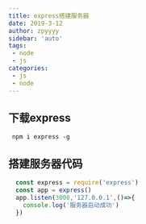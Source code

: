 ```yaml
---
title: express搭建服务器
date: 2019-3-12
author: zpyyyy
sidebar: 'auto'
tags:
 - node
 - js
categories:
 - js
 - node
---
```

## 下载express
  ` npm i express -g`
## 搭建服务器代码
```js
  const express = require('express')
  const app = express()
  app.listen(3000,'127.0.0.1',()=>{
    console.log('服务器启动成功')
  })
```